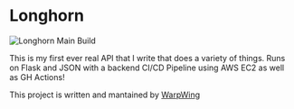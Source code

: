 # Longhorn
![Longhorn Main Build](https://github.com/WarpWing/Longhorn/workflows/Longhorn%20Main%20Build/badge.svg)

This is my first ever real API that I write that does a variety of things. Runs on Flask and JSON with a backend CI/CD Pipeline using AWS EC2 as well as GH Actions!

<p>This project is written and mantained by <a href="https://github.com/WarpWing" target="_blank" rel="noopener">WarpWing</a></p>  
